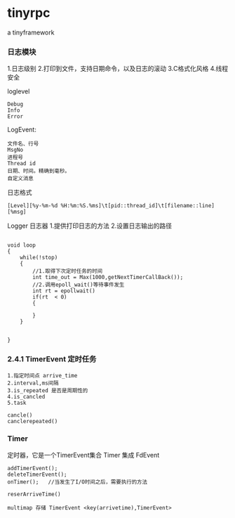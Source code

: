 # tinyrpc
a tinyframework 

### 日志模块
1.日志级别
2.打印到文件，支持日期命令，以及日志的滚动
3.C格式化风格
4.线程安全

loglevel
```
Debug 
Info
Error
```
LogEvent:
```
文件名、行号 
MsgNo
进程号
Thread id
日期、时间。精确到毫秒。
自定义消息 
```

日志格式
```
[Level][%y-%m-%d %H:%m:%S.%ms]\t[pid::thread_id]\t[filename::line][%msg]
```

Logger 日志器
1.提供打印日志的方法
2.设置日志输出的路径

```creator模型

void loop
{
    while(!stop)
    {
        //1.取得下次定时任务的时间
        int time_out = Max(1000,getNextTimerCallBack());
        //2.调用epoll_wait()等待事件发生
        int rt = epollwait()
        if(rt  < 0)
        {

        }
    }


}

```
### 2.4.1 TimerEvent 定时任务
``` 
1.指定时间点 arrive_time
2.interval,ms间隔
3.is_repeated 是否是周期性的
4.is_cancled
5.task

cancle()
canclerepeated()
```

### Timer
定时器，它是一个TimerEvent集合
Timer 集成 FdEvent
```
addTimerEvent();
deleteTimerEvent();
onTimer();   //当发生了I/O时间之后，需要执行的方法

reserArriveTime()

multimap 存储 TimerEvent <key(arrivetime),TimerEvent>
```




